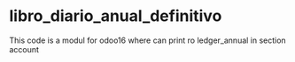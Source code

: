 # libro_diario_anual_definitivo
This code is a modul for odoo16 where can print ro ledger_annual in section account
